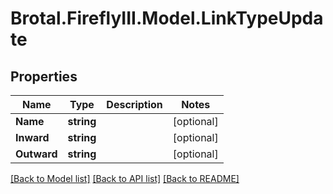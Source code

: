 # Brotal.FireflyIII.Model.LinkTypeUpdate

## Properties

Name | Type | Description | Notes
------------ | ------------- | ------------- | -------------
**Name** | **string** |  | [optional] 
**Inward** | **string** |  | [optional] 
**Outward** | **string** |  | [optional] 

[[Back to Model list]](../../README.md#documentation-for-models) [[Back to API list]](../../README.md#documentation-for-api-endpoints) [[Back to README]](../../README.md)

